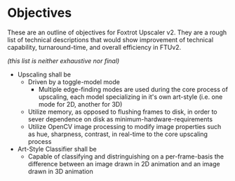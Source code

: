 # Objectives

These are an outline of objectives for Foxtrot Upscaler v2. They are a rough list of technical descriptions that would show improvement of technical capability, turnaround-time, and overall efficiency in FTUv2.

*(this list is neither exhaustive nor final)*

* Upscaling shall be
    * Driven by a toggle-model mode
        * Multiple edge-finding modes are used during the core process of upscaling, each model specializing in it's own art-style (i.e. one mode for 2D, another for 3D)
    * Utilize memory, as opposed to flushing frames to disk, in order to sever dependence on disk as minimum-hardware-requirements
    * Utilize OpenCV image processing to modify image properties such as hue, sharpness, contrast, in real-time to the core upscaling process
* Art-Style Classifier shall be
    * Capable of classifying and distringuishing on a per-frame-basis the difference between an image drawn in 2D animation and an image drawn in 3D animation
